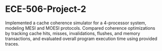 # ECE-506-Project-2
Implemented a cache coherence simulator for a 4-processor system, modeling MESI and MOESI protocols. Compared coherence optimizations by tracking cache hits, misses, invalidations, flushes, and memory transactions, and evaluated overall program execution time using provided traces.
